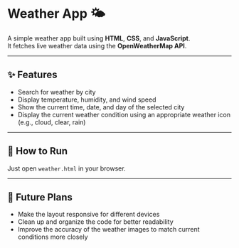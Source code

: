 # Weather App 🌤️

A simple weather app built using **HTML**, **CSS**, and **JavaScript**.  
It fetches live weather data using the **OpenWeatherMap API**.

---

## ✨ Features
- Search for weather by city
- Display temperature, humidity, and wind speed
- Show the current time, date, and day of the selected city
- Display the current weather condition using an appropriate weather icon (e.g., cloud, clear, rain)

---

## 🚀 How to Run
Just open `weather.html` in your browser.

---

## 🌟 Future Plans
- Make the layout responsive for different devices
- Clean up and organize the code for better readability
- Improve the accuracy of the weather images to match current conditions more closely
